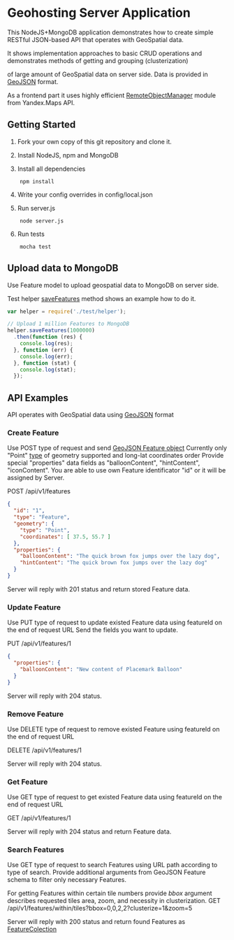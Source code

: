 Geohosting Server Application
=============================

This NodeJS+MongoDB application demonstrates how to create simple RESTful JSON-based API that operates with GeoSpatial data.

It shows implementation approaches to basic CRUD operations and demonstrates methods of getting and grouping (clusterization)

of large amount of GeoSpatial data on server side. Data is provided in [GeoJSON](http://geojson.org/) format.

As a frontend part it uses highly efficient [RemoteObjectManager](https://tech.yandex.ru/maps/doc/jsapi/2.1/ref/reference/RemoteObjectManager-docpage/) module from Yandex.Maps API.

Getting Started
---------------

1. Fork your own copy of this git repository and clone it.

2. Install NodeJS, npm and MongoDB

3. Install all dependencies

```
    npm install
```

4. Write your config overrides in config/local.json

5. Run server.js

```
    node server.js
```

6. Run tests

```
    mocha test
```

Upload data to MongoDB
---------------------

Use Feature model to upload geospatial data to MongoDB on server side.

Test helper [saveFeatures](https://github.com/dimik/geohosting-server/blob/master/test/helper/index.js#L35) method shows an example how to do it.

```javascript
var helper = require('./test/helper');

// Upload 1 million Features to MongoDB
helper.saveFeatures(1000000)
  .then(function (res) {
    console.log(res);
  }, function (err) {
    console.log(err);
  }, function (stat) {
    console.log(stat);
  });
```

API Examples
------------

API operates with GeoSpatial data using [GeoJSON](http://geojson.org/) format

### Create Feature ###

Use POST type of request and send [GeoJSON Feature object](http://geojson.org/geojson-spec.html#feature-objects)
Currently only "Point" [type](http://geojson.org/geojson-spec.html#point) of geometry supported and long-lat coordinates order
Provide special "properties" data fields as "balloonContent", "hintContent", "iconContent".
You are able to use own Feature identificator "id" or it will be assigned by Server.

POST /api/v1/features

```json
{
  "id": "1",
  "type": "Feature",
  "geometry": {
    "type": "Point",
    "coordinates": [ 37.5, 55.7 ]
  },
  "properties": {
    "balloonContent": "The quick brown fox jumps over the lazy dog",
    "hintContent": "The quick brown fox jumps over the lazy dog"
  }
}
```

Server will reply with 201 status and return stored Feature data.

### Update Feature ###

Use PUT type of request to update existed Feature data using featureId on the end of request URL
Send the fields you want to update.

PUT /api/v1/features/1

```json
{
  "properties": {
    "balloonContent": "New content of Placemark Balloon"
  }
}
```

Server will reply with 204 status.

### Remove Feature ###

Use DELETE type of request to remove existed Feature using featureId on the end of request URL

DELETE /api/v1/features/1

Server will reply with 204 status.

### Get Feature ###

Use GET type of request to get existed Feature data using featureId on the end of request URL

GET /api/v1/features/1

Server will reply with 204 status and return Feature data.

### Search Features ###

Use GET type of request to search Features using URL path according to type of search.
Provide additional arguments from GeoJSON Feature schema to filter only necessary Features.

For getting Features within certain tile numbers provide *bbox* argument describes requested tiles area, zoom, and necessity in clusterization.
GET /api/v1/features/within/tiles?bbox=0,0,2,2?clusterize=1&zoom=5

Server will reply with 200 status and return found Features as [FeatureColection](http://geojson.org/geojson-spec.html#feature-collection-objects)
